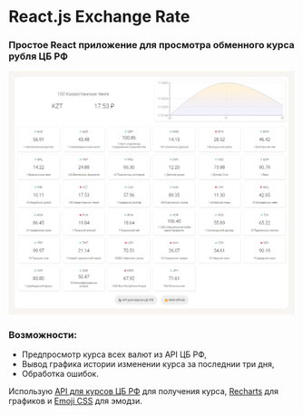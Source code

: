 # React.js Exchange Rate
### Простое React приложение для просмотра обменного курса рубля ЦБ РФ

![Пример работы приложения](AppDemonstration.png)

### Возможности:
- Предпросмотр курса всех валют из API ЦБ РФ,
- Вывод графика истории изменении курса за последнии три дня,
- Обработка ошибок.

Использую [API для курсов ЦБ РФ](https://www.cbr-xml-daily.ru/) для получения курса, [Recharts](https://github.com/recharts/recharts) для графиков и [Emoji CSS](https://github.com/afeld/emoji-css/) для эмодзи.